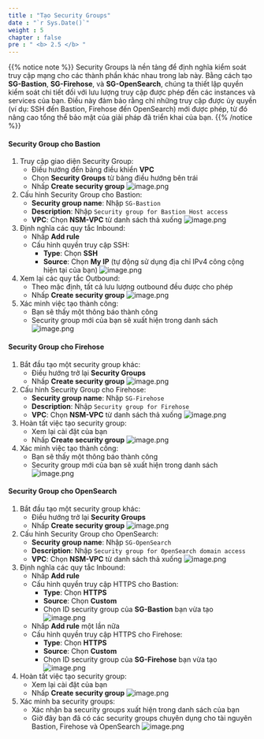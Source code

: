 ```yaml
---
title : "Tạo Security Groups"
date : "`r Sys.Date()`"
weight : 5
chapter : false
pre : " <b> 2.5 </b> "
---
```


{{% notice note %}}
Security Groups là nền tảng để định nghĩa kiểm soát truy cập mạng cho các thành phần khác nhau trong lab này. Bằng cách tạo **SG-Bastion**, **SG-Firehose**, và **SG-OpenSearch**, chúng ta thiết lập quyền kiểm soát chi tiết đối với lưu lượng truy cập được phép đến các instances và services của bạn. Điều này đảm bảo rằng chỉ những truy cập được ủy quyền (ví dụ: SSH đến Bastion, Firehose đến OpenSearch) mới được phép, từ đó nâng cao tổng thể bảo mật của giải pháp đã triển khai của bạn.
{{% /notice %}}

#### Security Group cho Bastion
1. Truy cập giao diện Security Group:
    - Điều hướng đến bảng điều khiển **VPC**
    - Chọn **Security Groups** từ bảng điều hướng bên trái
    - Nhấp **Create security group**
    ![image.png](../../images/2/2.5/image.png)
2. Cấu hình Security Group cho Bastion:
    - **Security group name**: Nhập `SG-Bastion`
    - **Description**: Nhập `Security group for Bastion Host access`
    - **VPC**: Chọn **NSM-VPC** từ danh sách thả xuống
    ![image.png](../../images/2/2.5/image%201.png)
3. Định nghĩa các quy tắc Inbound:
    - Nhấp **Add rule**
    - Cấu hình quyền truy cập SSH:
        - **Type**: Chọn **SSH**
        - **Source**: Chọn **My IP** (tự động sử dụng địa chỉ IPv4 công cộng hiện tại của bạn)
    ![image.png](../../images/2/2.5/image%202.png)
4. Xem lại các quy tắc Outbound:
    - Theo mặc định, tất cả lưu lượng outbound đều được cho phép
    - Nhấp **Create security group**
    ![image.png](../../images/2/2.5/image%203.png)
5. Xác minh việc tạo thành công:
    - Bạn sẽ thấy một thông báo thành công
    - Security group mới của bạn sẽ xuất hiện trong danh sách
    ![image.png](../../images/2/2.5/image%204.png)
#### Security Group cho Firehose
1. Bắt đầu tạo một security group khác:
    - Điều hướng trở lại **Security Groups**
    - Nhấp **Create security group**
    ![image.png](../../images/2/2.5/image%205.png)
2. Cấu hình Security Group cho Firehose:
    - **Security group name**: Nhập `SG-Firehose`
    - **Description**: Nhập `Security group for Firehose`
    - **VPC**: Chọn **NSM-VPC** từ danh sách thả xuống
    ![image.png](../../images/2/2.5/image%206.png)
3. Hoàn tất việc tạo security group:
    - Xem lại cài đặt của bạn
    - Nhấp **Create security group**
    ![image.png](../../images/2/2.5/image%207.png)
4. Xác minh việc tạo thành công:
    - Bạn sẽ thấy một thông báo thành công
    - Security group mới của bạn sẽ xuất hiện trong danh sách
    ![image.png](../../images/2/2.5/image%208.png)
#### Security Group cho OpenSearch
1. Bắt đầu tạo một security group khác:
    - Điều hướng trở lại **Security Groups**
    - Nhấp **Create security group**
    ![image.png](../../images/2/2.5/image%209.png)
2. Cấu hình Security Group cho OpenSearch:
    - **Security group name**: Nhập `SG-OpenSearch`
    - **Description**: Nhập `Security group for OpenSearch domain access`
    - **VPC**: Chọn **NSM-VPC** từ danh sách thả xuống
    ![image.png](../../images/2/2.5/image%2010.png)
3. Định nghĩa các quy tắc Inbound:
    - Nhấp **Add rule**
    - Cấu hình quyền truy cập HTTPS cho Bastion:
        - **Type**: Chọn **HTTPS**
        - **Source**: Chọn **Custom**
        - Chọn ID security group của **SG-Bastion** bạn vừa tạo
    ![image.png](../../images/2/2.5/image%2011.png)
    - Nhấp **Add rule** một lần nữa
    - Cấu hình quyền truy cập HTTPS cho Firehose:
        - **Type**: Chọn **HTTPS**
        - **Source**: Chọn **Custom**
        - Chọn ID security group của **SG-Firehose** bạn vừa tạo
    ![image.png](../../images/2/2.5/image%2012.png)
4. Hoàn tất việc tạo security group:
    - Xem lại cài đặt của bạn
    - Nhấp **Create security group**
    ![image.png](../../images/2/2.5/image%2013.png)
5. Xác minh ba security groups:
    - Xác nhận ba security groups xuất hiện trong danh sách của bạn
    - Giờ đây bạn đã có các security groups chuyên dụng cho tài nguyên Bastion, Firehose và OpenSearch
    ![image.png](../../images/2/2.5/image%2014.png)